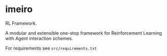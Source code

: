 # imeiro

RL Framework.

A modular and extensible one-stop framework for Reinforcement Learning with Agent interaction schemes.

For requirements see `src/requirements.txt`
